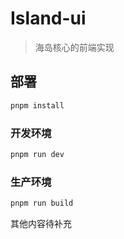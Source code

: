# Island-ui

> 海岛核心的前端实现


## 部署

```bash
pnpm install
```

### 开发环境

```bash
pnpm run dev
```

### 生产环境

```bash
pnpm run build
```

其他内容待补充
